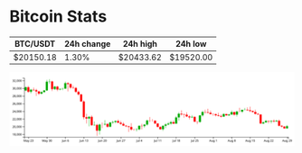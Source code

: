 # Bitcoin Stats

BTC/USDT|24h change|24h high|24h low|
|---|---|---|---|
|$20150.18|1.30%|$20433.62|$19520.00|

<img src="./chart.svg">
